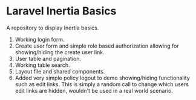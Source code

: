 # Laravel Inertia Basics

A repository to display Inertia basics. 

1. Working login form. 
2. Create user form and simple role based authorization allowing for showing/hiding the create user link.
3. User table and pagination.
3. Working table search.
4. Layout file and shared components.
5. Added very simple policy logout to demo showing/hiding functionality such as edit links. This is simply a random call to change which users edit links are hidden, wouldn't be used in a real world scenario.
